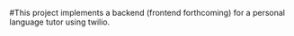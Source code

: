 #This project implements a backend (frontend forthcoming) for a personal language tutor using twilio.
